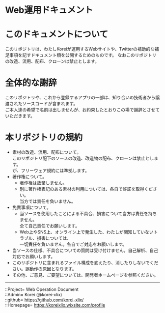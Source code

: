 # Web運用ドキュメント

# このドキュメントについて <a name="aHowto"></a>
このリポジトリは、わたしKoreiが運用するWebサイトや、Twitterの補助的な補足事項を記すドキュメント類を公開するためのものです。
なおこのリポジトリの改造、流用、配布、クローンは禁止とします。


# 全体的な謝辞 <a name="aAcknowledgment"></a>
このリポジトリや、これから登録するアプリの一部は、知り合いの技術者から譲渡されたソースコードが含まれます。  
ご本人達の希望で名前は出しませんが、お約束したとおりこの場で謝辞とさせていただきます。  


# 本リポジトリの規約 <a name="aRules"></a>
* 素材の改造、流用、配布について。  
  このリポジトリ配下のソースの改造、改造物の配布、クローンは禁止とします。  
  が、フリーウェア規約には準拠します。  
* 著作権について。
  * 著作権は放棄しません。
  * 別に著作権表記のある素材の利用については、各自で許諾を取得ください。  
    当方では責任を負いません。  
* 免責事項について。
  * 当ソースを使用したことによる不具合、損害について当方は責任を持ちません。  
    全て自己責任でお願いします。  
  * Web上やSNS上、オンライン上で発生した、わたしが関知していないトラブル、損害については、  
    一切責任を負いません。各自でご対応をお願いします。  
* 当ソースの仕様、不具合についての質問は受け付けません。自己解析、自己対応でお願いします。  
* このリポジトリに含まれるファイル構成を変えたり、消したりしないでください。誤動作の原因となります。  
* その他、ご意見、ご要望については、開発者ホームページを参照ください。  


***
::Project= Web Operation Document  
::Admin= Korei (@korei-xlix)  
::github= https://github.com/korei-xlix/  
::Homepage= https://koreixlix.wixsite.com/profile  
